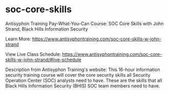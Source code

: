 # soc-core-skills
Antisyphon Training Pay-What-You-Can Course: SOC Core Skills with John Strand, Black Hills Information Security

Learn More: https://www.antisyphontraining.com/soc-core-skills-w-john-strand

View Live Class Schedule: https://www.antisyphontraining.com/soc-core-skills-w-john-strand/#live-schedule

Description from Antisyphon Training's website: This 16-hour information security training course will cover the core security skills all Security Operation Center (SOC) analysts need to have. These are the skills that all Black Hills Information Security (BHIS) SOC team members need to have.

